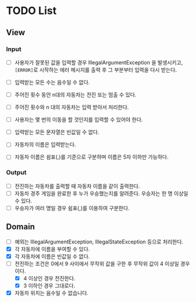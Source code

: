 # TODO List

## View

### Input

- [ ] 사용자가 잘못된 값을 입력할 경우 IllegalArgumentException 을 발생시키고, `[ERROR]`로 시작하는 에러 메시지를 출력 후 그 부분부터 입력을 다시 받는다.

- [ ] 입력받는 모든 수는 음수일 수 없다.
- [ ] 주어진 횟수 동안 n대의 자동차는 전진 또는 멈출 수 있다.
- [ ] 주어진 횟수와 n 대의 자동차는 입력 받아서 처리한다.
- [ ] 사용자는 몇 번의 이동을 할 것인지를 입력할 수 있어야 한다.

- [ ] 입력받는 모든 문자열은 빈값일 수 없다.
- [ ] 자동차의 이름은 입력받는다.
- [ ] 자동차 이름은 쉼표(,)를 기준으로 구분하며 이름은 5자 이하만 가능하다.

### Output

- [ ] 전진하는 자동차를 출력할 때 자동차 이름을 같이 출력한다.
- [ ] 자동차 경주 게임을 완료한 후 누가 우승했는지를 알려준다. 우승자는 한 명 이상일 수 있다.
- [ ] 우승자가 여러 명일 경우 쉼표(,)를 이용하여 구분한다.

## Domain

- [ ] 예외는 IllegalArgumentException, IllegalStateException 등으로 처리한다.
- [X] 각 자동차에 이름을 부여할 수 있다.
- [X] 각 자동차에 이름은 빈값일 수 없다.
- [ ] 전진하는 조건은 0에서 9 사이에서 무작위 값을 구한 후 무작위 값이 4 이상일 경우이다.
  - [X] 4 이상인 경우 전진한다.
  - [X] 3 이하인 경우 그대로다.
- [X] 자동차 위치는 음수일 수 없습니다.
